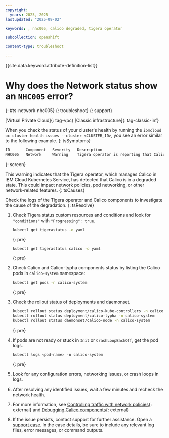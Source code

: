 ```yaml
---
copyright: 
  years: 2025, 2025
lastupdated: "2025-09-02"

keywords: , nhc005, calico degraded, tigera operator

subcollection: openshift

content-type: troubleshoot

---
```


{{site.data.keyword.attribute-definition-list}}

# Why does the Network status show an `NHC005` error?
{: #ts-network-nhc005}
{: troubleshoot}
{: support}

[Virtual Private Cloud]{: tag-vpc} [Classic infrastructure]{: tag-classic-inf}

When you check the status of your cluster's health by running the `ibmcloud oc cluster health issues --cluster <CLUSTER_ID>`, you see an error similar to the following example.
{: tsSymptoms}

```sh
ID       Component   Severity   Description
NHC005   Network     Warning    Tigera operator is reporting that Calico is in 'degraded' state.
```
{: screen}

This warning indicates that the Tigera operator, which manages Calico in IBM Cloud Kubernetes Service, has detected that Calico is in a degraded state. This could impact network policies, pod networking, or other network-related features.
{: tsCauses}

Check the logs of the Tigera operator and Calico components to investigate the cause of the degradation.
{: tsResolve}

1. Check Tigera status custom resources and conditions and look for `"conditions"` with `"Progressing": true`.
    ```sh
    kubectl get tigerastatus -o yaml
    ```
    {: pre}

    ```sh
    kubectl get tigerastatus calico -o yaml
    ```
    {: pre}

1. Check Calico and Calico-typha components status by listing the Calico pods in `calico-system` namespace:
    ```sh
    kubectl get pods -n calico-system
    ```
    {: pre}

1. Check the rollout status of deployments and daemonset.
    ```sh
    kubectl rollout status deployment/calico-kube-controllers -n calico-system
    kubectl rollout status deployment/calico-typha -n calico-system
    kubectl rollout status daemonset/calico-node -n calico-system
    ```
    {: pre}

1. If pods are not ready or stuck in `Init` or `CrashLoopBackOff`, get the pod logs.
    ```sh
    kubectl logs <pod-name> -n calico-system
    ```
    {: pre}

1. Look for any configuration errors, networking issues, or crash loops in logs.

1. After resolving any identified issues, wait a few minutes and recheck the network health.

1. For more information, see [Controlling traffic with network policies](https://cloud.ibm.com/docs/containers?topic=containers-network_policies){: external} and [Debugging Calico components](https://cloud.ibm.com/docs/containers?topic=containers-calico_log_level){: external}

1. If the issue persists, contact support for further assistance. Open a [support case](/docs/account?topic=account-using-avatar). In the case details, be sure to include any relevant log files, error messages, or command outputs.
